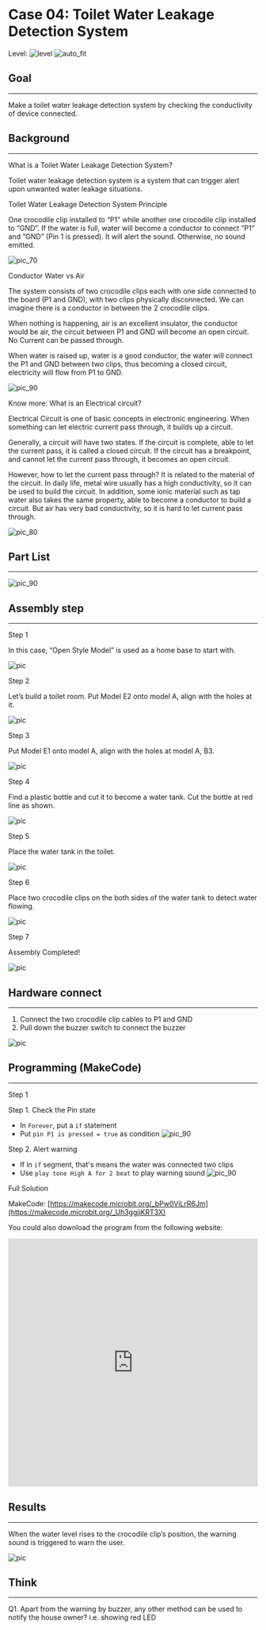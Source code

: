 # Case 04: Toilet Water Leakage Detection System

Level: ![level](images/level2.png)
![auto_fit](images/Case4/intro.png)<P>

## Goal
<HR>

Make a toilet water leakage detection system by checking the conductivity of device connected.<BR><P>

## Background
<HR>

<span id="subtitle">What is a Toilet Water Leakage Detection System?</span><P>
Toilet water leakage detection system is a system that can trigger alert upon unwanted water leakage situations.<BR><P>

<span id="subtitle">Toilet Water Leakage Detection System Principle</span><P>
One crocodile clip installed to “P1” while another one crocodile clip installed to “GND”. If the water is full, water will become a conductor to connect “P1” and “GND” (Pin 1 is pressed). It will alert the sound. Otherwise, no sound emitted.

![pic_70](images/Case4/Case4_flowchart.png)<P>

<span id="subtitle">Conductor Water vs Air</span><P>

The system consists of two crocodile clips each with one side connected to the board (P1 and GND), with two clips physically disconnected. We can imagine there is a conductor in between the 2 crocodile clips.<P>
When nothing is happening, air is an excellent insulator, the conductor would be air, the circuit between P1 and GND will become an open circuit. No Current can be passed through.<BR><P>
When water is raised up, water is a good conductor, the water will connect the P1 and GND between two clips, thus becoming a closed circuit, electricity will flow from P1 to GND.<BR><P>

![pic_90](images/Case4/Case4_bg2.png)

<span id="subtitle">Know more: What is an Electrical circuit?</span><P>
Electrical Circuit is one of basic concepts in electronic engineering. When something can let electric current pass through, it builds up a circuit.<P>
Generally, a circuit will have two states. If the circuit is complete, able to let the current pass, it is called a closed circuit. If the circuit has a breakpoint, and cannot let the current pass through, it becomes an open circuit.<P>
However, how to let the current pass through? It is related to the material of the circuit. In daily life, metal wire usually has a high conductivity, so it can be used to build the circuit. In addition, some ionic material such as tap water also takes the same property, able to become a conductor to build a circuit. But air has very bad conductivity, so it is hard to let current pass through.<BR><P>

![pic_80](images/Case4/Case4_bg1.png)

## Part List
<HR>

![pic_90](images/Case4/Case4_parts.png)<P>

## Assembly step
<HR>

<span id="subtitle">Step 1</span><P>
In this case, “Open Style Model” is used as a home base to start with.
<BR><P>
![pic](images/Case4/Case4_ass1.png)<P>

<span id="subtitle">Step 2</span><P>
Let’s build a toilet room. Put Model E2 onto model A, align with the holes at it.
<BR><P>

![pic](images/Case4/Case4_ass2.png)<P>

<span id="subtitle">Step 3</span><P>
Put Model E1 onto model A, align with the holes at model A, B3.
<BR><P>
![pic](images/Case4/Case4_ass3.png)<P>

<span id="subtitle">Step 4</span><P>
 Find a plastic bottle and cut it to become a water tank. Cut the bottle at red line as shown.
<BR><P>
![pic](images/Case4/Case4_ass4.png)<P>

<span id="subtitle">Step 5</span><P>
Place the water tank in the toilet.
<BR><P>
![pic](images/Case4/Case4_ass5.png)<P>

<span id="subtitle">Step 6</span><P>
Place two crocodile clips on the both sides of the water tank to detect water flowing.
<BR><P>
![pic](images/Case4/Case4_ass6.png)<P>

<span id="subtitle">Step 7</span><P>
Assembly Completed!
<BR><P>
![pic](images/Case4/Case4_ass7.png)<P>





## Hardware connect
<HR>

1. Connect the two crocodile clip cables to P1 and GND
2. Pull down the buzzer switch to connect the buzzer


![pic](images/Case4/Case4_hardware.png)<P>

## Programming (MakeCode)
<HR>

<span id="subtitle">Step 1</span><P>
<span id="subtitle">Step 1. Check the Pin state</span>
* In `Forever`, put a `if` statement
* Put `pin P1 is pressed = true` as condition
![pic_90](images/Case4/Case4_p1.png)<P>

<span id="subtitle">Step 2. Alert warning</span><P>
* If in `if` segment, that's means the water was connected two clips
* Use `play tone High A for 2 beat` to play warning sound
![pic_90](images/Case4/Case4_p2.png)<P>


<span id="subtitle">Full Solution<BR><P>
MakeCode: [https://makecode.microbit.org/_bPw0ViLrR6Jm](https://makecode.microbit.org/_Uh3ggjiKRT3X)<BR><P>
You could also download the program from the following website:<BR>
<iframe src="https://makecode.microbit.org/#pub:_Uh3ggjiKRT3X" width="100%" height="500" frameborder="0"></iframe>


## Results
<HR>

When the water level rises to the crocodile clip’s position, the warning sound is triggered to warn the user.<BR><P>
![pic](images/Case4/Case4_result.gif)<P>

## Think
<HR>

Q1. Apart from the warning by buzzer, any other method can be used to notify the house owner? i.e. showing red LED<BR><P>

